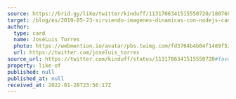 ```yaml
---
source: https://brid.gy/like/twitter/kinduff/1131706341515550720/18076894
target: /blog/es/2019-05-23-sirviendo-imagenes-dinamicas-con-nodejs-canvas-aws-lambda-y-netlify-functions
author:
  type: card
  name: JoséLuis Torres
  photo: https://webmention.io/avatar/pbs.twimg.com/fd3764b4b04f1489f52f6cfbb2ac32c2b94920c56c8d5bf8a4d52a09b4573993.jpg
  url: https://twitter.com/joseluis_torres
source_url: https://twitter.com/kinduff/status/1131706341515550720#favorited-by-18076894
property: like-of
published: null
published_at: null
received_at: 2022-01-28T23:56:17Z
---
```


